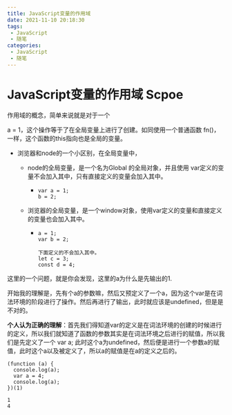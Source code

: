 ```yaml
---
title: JavaScript变量的作用域
date: 2021-11-10 20:18:30
tags:
 - JavaScript
 - 随笔
categories:
 - JavaScript
 - 随笔
---
```




#  JavaScript变量的作用域 Scpoe

作用域的概念，简单来说就是对于一个



a = 1，这个操作等于了在全局变量上进行了创建。如同使用一个普通函数 fn()，一样，这个函数的this指向也是全局的变量。



* 浏览器和node的一个小区别，在全局变量中，

  * node的全局变量，是一个名为Global 的全局对象，并且使用 var定义的变量不会加入其中，只有直接定义的变量会加入其中。

    * ```
      var a = 1;
      b = 2;
      ```

  * 浏览器的全局变量，是一个window对象，使用var定义的变量和直接定义的变量也会加入其中。

    * ```
      a = 1;
      var b = 2;
      
      下面定义的不会加入其中。
      let c = 3;
      const d = 4;
      ```



这里的一个问题，就是你会发现，这里的a为什么是先输出的1.

​		开始我的理解是，先有个a的参数嘛，然后又预定义了一个a，因为这个var是在词法环境的阶段进行了操作。然后再进行了输出，此时就应该是undefined，但是是不对的。

​		**个人认为正确的理解**：首先我们得知道var的定义是在词法环境的创建的时候进行的定义，所以我们就知道了函数的参数其实是在词法环境之后进行的赋值，所以我们是先定义了一个 var a; 此时这个a为undefined，然后便是进行一个参数a的赋值，此时这个a以及被定义了，所以a的赋值是在a的定义之后的。

```
(function (a) {
  console.log(a);
  var a = 4;
  console.log(a);
})(1)

1
4
```

